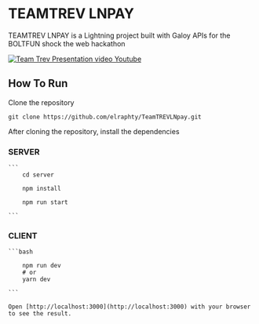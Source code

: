 # TEAMTREV LNPAY

TEAMTREV LNPAY is a Lightning project built with Galoy APIs for the BOLTFUN shock the web hackathon

[![Team Trev Presentation video Youtube](https://youtu.be/fRip0UqKXD8)](https://youtu.be/fRip0UqKXD8)

## How To Run

   Clone the repository

   ```git clone https://github.com/elraphty/TeamTREVLNpay.git```

   After cloning the repository, install the dependencies

### SERVER

    ```
        cd server

        npm install

        npm run start
    
    ```

### CLIENT

    ```bash

        npm run dev
        # or
        yarn dev

    ```

    Open [http://localhost:3000](http://localhost:3000) with your browser to see the result.
